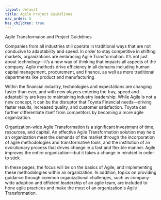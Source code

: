```yaml
---
layout: default
title: Agile Project Guidelines
nav_order: 5
has_children: true
---
```


Agile Transformaion and Project Guidelines

Companies from all industries still operate in traditional ways that are not conducive to adaptability and speed. In order to stay competitive in shifting markets, organizations are embracing Agile Transformation. It’s not just about technology—it’s a new way of thinking that impacts all aspects of the company. Agile methods drive efficiency in all domains including human capital management, procurement, and finance, as well as more traditional departments like product and manufacturing.

Within the financial industry, technologies and expectations are changing faster than ever, and with new players entering the fray, speed and adaptability are keys to maintaining industry leadership. While Agile is not a new concept, it can be the disruptor that Toyota Financial needs—driving faster results, increased quality, and customer satisfaction. Toyota can further differentiate itself from competitors by becoming a more agile organization.

Organization-wide Agile Transformation is a significant investment of time, resources, and capital. An effective Agile Transformation solution may help an organization meet the demands of the market through the incorporation of agile methodologies and transformative tools, and the institution of an evolutionary process that drives change in a fast and flexible manner. Agile improves the entire organization—but it takes a change in mindset in order to stick. 

In these pages, the focus will be on the basics of Agile, and implementing these methodologies within an organization. In addition, topics on providing guidance through common organizational challenges, such as company-wide adoption and efficient leadership of an agile team, are included to hone agile practices and make the most of an organization's Agile Transformation.